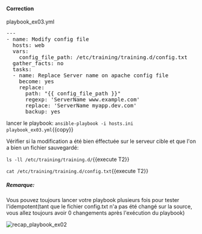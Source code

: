 #### Correction

playbook_ex03.yml
<pre class="file">
---
- name: Modify config file
  hosts: web
  vars:
    config_file_path: /etc/training/training.d/config.txt
  gather_facts: no
  tasks:
  - name: Replace Server name on apache config file
    become: yes
    replace:
      path: "{{ config_file_path }}"
      regexp: 'ServerName www.example.com'
      replace: 'ServerName myapp.dev.com'
      backup: yes
</pre>

lancer le playbook:  `ansible-playbook -i hosts.ini playbook_ex03.yml`{{copy}}

Vérifier si la modification a été bien éffectuée sur le serveur cible et que l'on a bien un fichier sauvegardé:

`ls -ll /etc/training/training.d/`{{execute T2}}

`cat /etc/training/training.d/config.txt`{{execute T2}}

##### *Remarque:*

Vous pouvez toujours lancer votre playbook plusieurs fois pour tester l'idempotent(tant que le fichier config.txt n'a pas été changé sur la source, vous allez toujours avoir 0 changements après l'exécution du playbook) 

![recap_playbook_ex02](/devopsteam/scenarios/ansible_training_part2/assets/recap_playbook_ex02.png)
